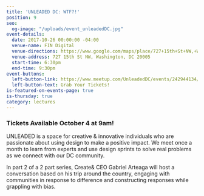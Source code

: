 ```yaml
---
title: 'UNLEADED DC: WTF?!'
position: 9
seo:
  og-image: "/uploads/event_unleadedDC.jpg"
event-details:
  date: 2017-10-26 00:00:00 -04:00
  venue-name: FIN Digital
  venue-directions: https://www.google.com/maps/place/727+15th+St+NW,+Washington,+DC+20005/@38.8995924,-77.0354134,17z/data=!3m1!4b1!4m5!3m4!1s0x89b7b7961f738227:0x3fad4d8a1e566a67!8m2!3d38.8995882!4d-77.0332247
  venue-address: 727 15th St NW, Washington, DC 20005
  start-time: 6:30pm
  end-time: 9:30pm
event-buttons:
  left-button-link: https://www.meetup.com/UnleadedDC/events/242944134/
  left-button-text: Grab Your Tickets!
is-featured-on-events-page: true
is-thursday: true
category: lectures
---
```


### Tickets Available October 4 at 9am! 

UNLEADED is a space for creative & innovative individuals who are passionate about using design to make a positive impact. We meet once a month to learn from experts and use design sprints to solve real problems as we connect with our DC community.

In part 2 of a 2 part series, Create& CEO Gabriel Arteaga will host a conversation based on his trip around the country, engaging with communities in response to difference and constructing responses while grappling with bias. 
